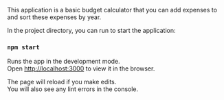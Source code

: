 This application is a basic budget calculator that you can add expenses to and sort these expenses by year.

In the project directory, you can run to start the application:

### `npm start`

Runs the app in the development mode.\
Open [http://localhost:3000](http://localhost:3000) to view it in the browser.

The page will reload if you make edits.\
You will also see any lint errors in the console.


